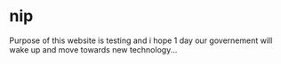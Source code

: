 # nip

Purpose of this website is testing and i hope 1 day our governement will wake up and move towards new technology...
